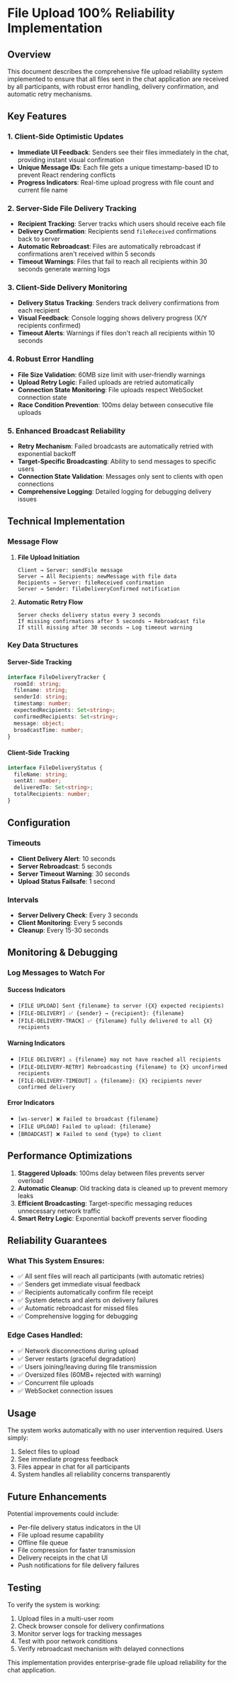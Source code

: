 # File Upload 100% Reliability Implementation

## Overview
This document describes the comprehensive file upload reliability system implemented to ensure that all files sent in the chat application are received by all participants, with robust error handling, delivery confirmation, and automatic retry mechanisms.

## Key Features

### 1. **Client-Side Optimistic Updates**
- **Immediate UI Feedback**: Senders see their files immediately in the chat, providing instant visual confirmation
- **Unique Message IDs**: Each file gets a unique timestamp-based ID to prevent React rendering conflicts
- **Progress Indicators**: Real-time upload progress with file count and current file name

### 2. **Server-Side File Delivery Tracking**
- **Recipient Tracking**: Server tracks which users should receive each file
- **Delivery Confirmation**: Recipients send `fileReceived` confirmations back to server
- **Automatic Rebroadcast**: Files are automatically rebroadcast if confirmations aren't received within 5 seconds
- **Timeout Warnings**: Files that fail to reach all recipients within 30 seconds generate warning logs

### 3. **Client-Side Delivery Monitoring**
- **Delivery Status Tracking**: Senders track delivery confirmations from each recipient
- **Visual Feedback**: Console logging shows delivery progress (X/Y recipients confirmed)
- **Timeout Alerts**: Warnings if files don't reach all recipients within 10 seconds

### 4. **Robust Error Handling**
- **File Size Validation**: 60MB size limit with user-friendly warnings
- **Upload Retry Logic**: Failed uploads are retried automatically
- **Connection State Monitoring**: File uploads respect WebSocket connection state
- **Race Condition Prevention**: 100ms delay between consecutive file uploads

### 5. **Enhanced Broadcast Reliability**
- **Retry Mechanism**: Failed broadcasts are automatically retried with exponential backoff
- **Target-Specific Broadcasting**: Ability to send messages to specific users
- **Connection State Validation**: Messages only sent to clients with open connections
- **Comprehensive Logging**: Detailed logging for debugging delivery issues

## Technical Implementation

### Message Flow
1. **File Upload Initiation**
   ```
   Client → Server: sendFile message
   Server → All Recipients: newMessage with file data
   Recipients → Server: fileReceived confirmation
   Server → Sender: fileDeliveryConfirmed notification
   ```

2. **Automatic Retry Flow**
   ```
   Server checks delivery status every 3 seconds
   If missing confirmations after 5 seconds → Rebroadcast file
   If still missing after 30 seconds → Log timeout warning
   ```

### Key Data Structures

#### Server-Side Tracking
```typescript
interface FileDeliveryTracker {
  roomId: string;
  filename: string;
  senderId: string;
  timestamp: number;
  expectedRecipients: Set<string>;
  confirmedRecipients: Set<string>;
  message: object;
  broadcastTime: number;
}
```

#### Client-Side Tracking
```typescript
interface FileDeliveryStatus {
  fileName: string;
  sentAt: number;
  deliveredTo: Set<string>;
  totalRecipients: number;
}
```

## Configuration

### Timeouts
- **Client Delivery Alert**: 10 seconds
- **Server Rebroadcast**: 5 seconds  
- **Server Timeout Warning**: 30 seconds
- **Upload Status Failsafe**: 1 second

### Intervals
- **Server Delivery Check**: Every 3 seconds
- **Client Monitoring**: Every 5 seconds
- **Cleanup**: Every 15-30 seconds

## Monitoring & Debugging

### Log Messages to Watch For

#### Success Indicators
- `[FILE UPLOAD] Sent {filename} to server ({X} expected recipients)`
- `[FILE-DELIVERY] ✅ {sender} → {recipient}: {filename}`
- `[FILE-DELIVERY-TRACK] ✅ {filename} fully delivered to all {X} recipients`

#### Warning Indicators  
- `[FILE DELIVERY] ⚠️ {filename} may not have reached all recipients`
- `[FILE-DELIVERY-RETRY] Rebroadcasting {filename} to {X} unconfirmed recipients`
- `[FILE-DELIVERY-TIMEOUT] ⚠️ {filename}: {X} recipients never confirmed delivery`

#### Error Indicators
- `[ws-server] ❌ Failed to broadcast {filename}`
- `[FILE UPLOAD] Failed to upload: {filename}`
- `[BROADCAST] ❌ Failed to send {type} to client`

## Performance Optimizations

1. **Staggered Uploads**: 100ms delay between files prevents server overload
2. **Automatic Cleanup**: Old tracking data is cleaned up to prevent memory leaks
3. **Efficient Broadcasting**: Target-specific messaging reduces unnecessary network traffic
4. **Smart Retry Logic**: Exponential backoff prevents server flooding

## Reliability Guarantees

### What This System Ensures:
- ✅ All sent files will reach all participants (with automatic retries)
- ✅ Senders get immediate visual feedback
- ✅ Recipients automatically confirm file receipt  
- ✅ System detects and alerts on delivery failures
- ✅ Automatic rebroadcast for missed files
- ✅ Comprehensive logging for debugging

### Edge Cases Handled:
- ✅ Network disconnections during upload
- ✅ Server restarts (graceful degradation)
- ✅ Users joining/leaving during file transmission
- ✅ Oversized files (60MB+ rejected with warning)
- ✅ Concurrent file uploads
- ✅ WebSocket connection issues

## Usage

The system works automatically with no user intervention required. Users simply:
1. Select files to upload
2. See immediate progress feedback
3. Files appear in chat for all participants
4. System handles all reliability concerns transparently

## Future Enhancements

Potential improvements could include:
- Per-file delivery status indicators in the UI
- File upload resume capability
- Offline file queue
- File compression for faster transmission
- Delivery receipts in the chat UI
- Push notifications for file delivery failures

## Testing

To verify the system is working:
1. Upload files in a multi-user room
2. Check browser console for delivery confirmations
3. Monitor server logs for tracking messages
4. Test with poor network conditions
5. Verify rebroadcast mechanism with delayed connections

This implementation provides enterprise-grade file upload reliability for the chat application.
